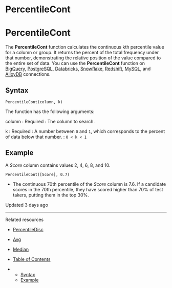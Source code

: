 # PercentileCont

# PercentileCont

The **PercentileCont** function calculates the continuous kth percentile value for a column or group. It returns the percent of the total frequency under that number, demonstrating the relative position of the value compared to the entire set of data. You can use the **PercentileCont** function on [BigQuery](/docs/connect-to-bigquery), [PostgreSQL](/docs/connect-to-postgresql), [Databricks](/docs/connect-to-databricks), [Snowflake](/docs/connect-to-snowflake), [Redshift](/docs/connect-to-redshift), [MySQL](/docs/connect-to-mysql), and [AlloyDB](/docs/connect-to-alloydb) connections.

## Syntax

`PercentileCont(column, k)`

The function has the following arguments:

column
:   Required
:   The column to search.

k
:   Required
:   A number between `0` and `1`, which corresponds to the percent of data below that number.
:   `0 < k < 1`

## Example

A *Score* column contains values 2, 4, 6, 8, and 10.

```
PercentileCont([Score], 0.7)
```

* The continuous 70th percentile of the *Score* column is 7.6. If a candidate scores in the 70th percentile, they have scored higher than 70% of test takers, putting them in the top 30%.

Updated 3 days ago

---

Related resources

* [PercentileDisc](/docs/percentiledisc)
* [Avg](/docs/avg)
* [Median](/docs/median)

* [Table of Contents](#)
* + [Syntax](#syntax)
  + [Example](#example)
